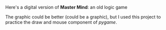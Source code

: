 Here's a digital version of **Master Mind**: an old logic game

The graphic could be better (could be a graphic), but I used this project to practice the draw and mouse component of _pygame_.
